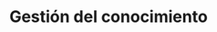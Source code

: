 ---
title: Gestión del conocimiento
weight: 2
menu: main
description: Revive los momentos destacados de las estrategias pedagógicas implementadas en el proyecto Mapas.
layout: gestion-del-conocimiento
---